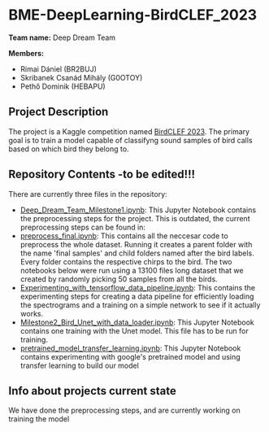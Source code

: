 # BME-DeepLearning-BirdCLEF_2023

**Team name:** Deep Dream Team

**Members:**
- Rimai Dániel (BR2BUJ)
- Skribanek Csanád Mihály (G0OTOY)
- Pethő Dominik (HEBAPU)

## Project Description

The project is a Kaggle competition named [BirdCLEF 2023](https://www.kaggle.com/competitions/birdclef-2023). The primary goal is to train a model capable of classifyng sound samples of bird calls based on which bird they belong
 to.
## Repository Contents -to be edited!!!

There are currently three files in the repository:

- [Deep_Dream_Team_Milestone1.ipynb](Deep_Dream_Team_Milestone1.ipynb): This Jupyter Notebook contains the preprocessing steps for the project. This is outdated, the current preprocessing steps can be found in:
- [preprocess_final.ipynb](preprocess_final.ipynb): This contains all the neccesar code to preprocess the whole dataset. Running it creates a parent folder with the name 'final samples' and child folders named after the bird labels. Every folder contains the respective chirps to the bird.
The two notebooks below were run using a 13100 files long dataset that we created by randomly picking 50 samples from all the birds.
- [Experimenting_with_tensorflow_data_pipeline.ipynb](Experimenting_with_tensorflow_data_pipeline.ipynb): This contains the experimenting steps for creating a data pipeline for efficiently loading the spectrograms and a training on a simple network to see if it actually works.
- [Milestone2_Bird_Unet_with_data_loader.ipynb](Milestone2_Bird_Unet_with_data_loader.ipynb): This Jupyter Notebook contains one training with the Unet model. This file has to be run for training.
- [pretrained_model_transfer_learning.ipynb](pretrained_model_transfer_learning.ipynb): This Jupyter Notebook contains experimenting with google's pretrained model and using transfer learning to build our model



## Info about projects current state
We have done the preprocessing steps, and are currently working on training the model
